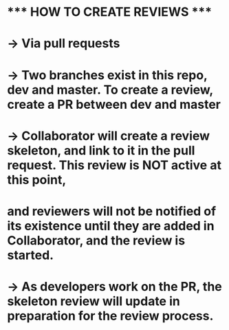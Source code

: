 #  *** HOW TO CREATE REVIEWS ***
#   -> Via pull requests
#      -> Two branches exist in this repo, dev and master. To create a review, create a PR between dev and master
#      -> Collaborator will create a review skeleton, and link to it in the pull request. This review is NOT active at this point, 
#         and reviewers will not be notified of its existence until they are added in Collaborator, and the review is started. 
#      -> As developers work on the PR, the skeleton review will update in preparation for the review process. 
